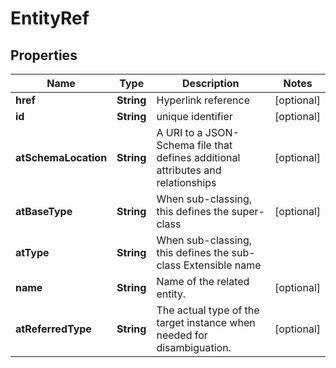 

# EntityRef


## Properties

| Name | Type | Description | Notes |
|------------ | ------------- | ------------- | -------------|
|**href** | **String** | Hyperlink reference |  [optional] |
|**id** | **String** | unique identifier |  [optional] |
|**atSchemaLocation** | **String** | A URI to a JSON-Schema file that defines additional attributes and relationships |  [optional] |
|**atBaseType** | **String** | When sub-classing, this defines the super-class |  [optional] |
|**atType** | **String** | When sub-classing, this defines the sub-class Extensible name |  |
|**name** | **String** | Name of the related entity. |  [optional] |
|**atReferredType** | **String** | The actual type of the target instance when needed for disambiguation. |  [optional] |



